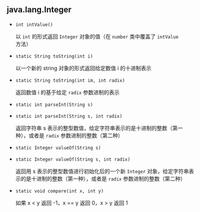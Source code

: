 ## java.lang.Integer

* `int intValue()`

    以 `int` 的形式返回 `Integer` 对象的值（在 `number` 类中覆盖了 `intValue` 方法）
    
* `static String toString(int i)`

    以一个新的 string 对象的形式返回给定数值 i 的十进制表示
    
* `static String toString(int im, int radix)`

    返回数值 i 的基于给定 `radix` 参数进制的表示
    
* `static int parseInt(String s)`

* `static int parseInt(String s, int radix)`

    返回字符串 s 表示的整型数值，给定字符串表示的是十进制的整数（第一种），或者是 `radix` 参数进制的整数（第二种）
    
* `static Integer valueOf(String s)`

* `static Integer valueOf(String s, int radix)`

    返回用 s 表示的整型数值进行初始化后的一个新 `Integer` 对象，给定字符串表示的是十进制的整数（第一种），或者是 `radix` 参数进制的整数（第二种）
    
* `static void compare(int x, int y)`

    如果 x < y 返回 -1，x == y 返回 0，x > y 返回 1